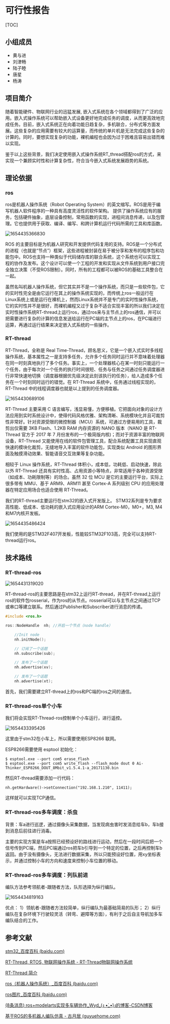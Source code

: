 # 可行性报告



[TOC]

## 小组成员

* 黄与进
* 刘津畅
* 陆子睦
* 唐星
* 杨涛



## 项目简介

随着智能硬件、物联网行业的迅猛发展, 嵌入式系统在各个领域都得到了广泛的应用。嵌入式操作系统可以帮助嵌入式设备更好地完成任务的调度，从而更高效地完成任务。目前，嵌入式系统正在向着功能日趋复杂，多机联合，分布式等方面发展。这些复杂的应用需要有较大的运算量，而传统的单片机是无法完成这些复杂的计算的。同时，要想实现复杂的功能，裸机编程也会因为过于困难且容易出错而难以实现。

鉴于以上这些背景，我们决定使用嵌入式操作系统RT_thread搭配ros的方式，来实现一个兼顾实时性和计算复杂性，符合当今嵌入式系统发展趋势的系统。



## 理论依据

### ros

 ros是机器人操作系统（Robot Operating System）的英文缩写。ROS是用于编写机器人软件程序的一种具有高度灵活性的软件架构。 提供了操作系统应有的服务，包括硬件抽象，底层设备控制，常用函数的实现，进程间消息传递，以及包管理。它也提供用于获取、编译、编写、和跨计算机运行代码所需的工具和库函数。

 ![1654435366830](./pics/1654435366830.png) 

ROS 的主要目标是为机器人研究和开发提供代码复用的支持。ROS是一个分布式的进程（也就是“节点”）框架，这些进程被封装在易于被分享和发布的程序包和功能包中。ROS也支持一种类似于代码储存库的联合系统，这个系统也可以实现工程的协作及发布。这个设计可以使一个工程的开发和实现从文件系统到用户接口完全独立决策（不受ROS限制）。同时，所有的工程都可以被ROS的基础工具整合在一起。

虽然名叫机器人操作系统，但它其实并不是一个操作系统，而只是一些软件包，它的实时性完全是由它运行在其上的操作系统实现的，而传统上ros一般运行在Linux系统上或是运行在裸机上，然而Linux系统并不是专门的实时性操作系统，它的实时性并不是很好，而裸机编程又过于复杂不适合实现丰富的所以我们决定在实时性操作系统RT-thread上运行ros，通过ros来与主节点上的ros通信，并可以把需要进行复杂的计算的信息发送给运行在PC端的主节点上的ros，在PC端进行运算，再通过运行结果来决定嵌入式系统的一些操作。



### RT-thread

RT-Thread，全称是 Real Time-Thread，顾名思义，它是一个嵌入式实时多线程操作系统，基本属性之一是支持多任务，允许多个任务同时运行并不意味着处理器在同一时刻真地执行了多个任务。事实上，一个处理器核心在某一时刻只能运行一个任务，由于每次对一个任务的执行时间很短、任务与任务之间通过任务调度器进行非常快速地切换（调度器根据优先级决定此刻该执行的任务），给人造成多个任务在一个时刻同时运行的错觉。在 RT-Thread 系统中，任务通过线程实现的，RT-Thread 中的线程调度器也就是以上提到的任务调度器。

![1654430689106](./pics/1654430689106.png)

RT-Thread 主要采用 C 语言编写，浅显易懂，方便移植。它把面向对象的设计方法应用到实时系统设计中，使得代码风格优雅、架构清晰、系统模块化并且可裁剪性非常好。针对资源受限的微控制器（MCU）系统，可通过方便易用的工具，裁剪出仅需要 3KB Flash、1.2KB RAM 内存资源的 NANO 版本（NANO 是 RT-Thread 官方于 2017 年 7 月份发布的一个极简版内核)；而对于资源丰富的物联网设备，RT-Thread 又能使用在线的软件包管理工具，配合系统配置工具实现直观快速的模块化裁剪，无缝地导入丰富的软件功能包，实现类似 Android 的图形界面及触摸滑动效果、智能语音交互效果等复杂功能。

相较于 Linux 操作系统，RT-Thread 体积小，成本低，功耗低、启动快速，除此以外 RT-Thread 还具有实时性高、占用资源小等特点，非常适用于各种资源受限（如成本、功耗限制等）的场合。虽然 32 位 MCU 是它的主要运行平台，实际上很多带有 MMU、基于 ARM9、ARM11 甚至 Cortex-A 系列级别 CPU 的应用处理器在特定应用场合也适合使用 RT-Thread。

我们的RT-thread主要运行在stm32的嵌入式开发版上。 STM32系列是专为要求高性能、低成本、低功耗的嵌入式应用设计的ARM Cortex-M0，M0+，M3, M4和M7内核开发板。 

![1654435486424](./pics/1654435486424.png)

我们使用的是STM32F407开发板，性能较STM32F103高，完全可以支持RT-thread运行ros。





## 技术路线

### RT-thread-ros

![1654431319020](./pics/1654431319020.png)

RT-thread-ros的主要思路是在stm32上运行RT-thread，并在RT-thread上运行ros的软件包rosserial，作为ros的从节点。rosserial可以与主节点之间通过TCP或串口等建立联系。然后通过Publisher和Subscriber进行消息的传递。

```c++
#include <ros.h>

ros::NodeHandle  nh; //开启一个节点（node handle）

	//Init node
    nh.initNode();

    // 订阅了一个话题
    nh.subscribe(sub);

    // 发布了一个话题
    nh.advertise(xv);

    // 发布了一个话题
    nh.advertise(xt);
```

首先，我们需要建立RT-thread上的ros和PC端的ros之间的通信。





### RT-thread-ros单个小车

我们将会实现RT-Thread-ros控制单个小车运行，进行遥控。

![1654433395426](./pics/1654433395426.png)

这里由于stm32在小车上，所以需要使用ESP8266 联网。

ESP8266需要使用 esptool 初始化：

```
$ esptool.exe --port com5 erase_flash
$ esptool.exe --port com5 write_flash --flash_mode dout 0 Ai-Thinker_ESP8266_DOUT_8Mbit_v1.5.4.1-a_20171130.bin
```

然后RT-thread需要添加一行代码：

```
nh.getHardware()->setConnection("192.168.1.210", 11411);
```

这样就可以实现TCP通信。





### RT-thread-ros多车调度：杀虫

背景：车a进行巡逻，通过摄像头采集数据，当发现病虫害时发消息给车b，车b接到消息后前往进行消毒。 

主要的实现方案是车a按照已经预设好的路线进行运动，然后在一段时间后把一个信号传到PC端，然后PC端通过ros把车b引导到一个特定的位置，之后再控制车b返回。由于没有摄像头，无法进行数据采集，所以只能预设好位置，用xy坐标表示，并通过控制小车的方向和速度来控制小车位置的移动。





### RT-thread-ros多车调度：列队前进

 编队方法参考领航者-跟随者方法，队形选择为纵行编队。

![1654434819163](./pics/1654434819163.png)

 优点： 1）领航者-跟随者方法较简单，纵行编队为最基础简易的队形； 2）纵行编队在复杂环境下行驶较灵活（转弯、避障等方面），有利于之后自主导航加多车编队结合的工作。 



## 参考文献

 [stm32_百度百科 (baidu.com)](https://baike.baidu.com/item/stm32/9133302)

 [RT-Thread, RTOS, 物联网操作系统 - RT-Thread物联网操作系统](https://www.rt-thread.org/) 

 [RT-Thread 简介](https://www.rt-thread.org/document/site/#/rt-thread-version/rt-thread-standard/README) 

 [ros（机器人操作系统）_百度百科 (baidu.com)](https://baike.baidu.com/item/ros/4710560) 

 [ros图片_百度百科 (baidu.com)](https://baike.baidu.com/pic/ros/4710560/0/7870145557bce9aab645ae31?fr=lemma&ct=single#aid=1&pic=4e4a20a4462309f717e9339e780e0cf3d6cad6bc) 

 [(8条消息) ros+modelarts实现多车辆协作_Wyd_(ง •̀_•́)ง的博客-CSDN博客](https://blog.csdn.net/qq_44181970/article/details/113531789) 

 [基于ROS的多机器人编队仿真 - 古月居 (guyuehome.com)](https://www.guyuehome.com/8907) 


